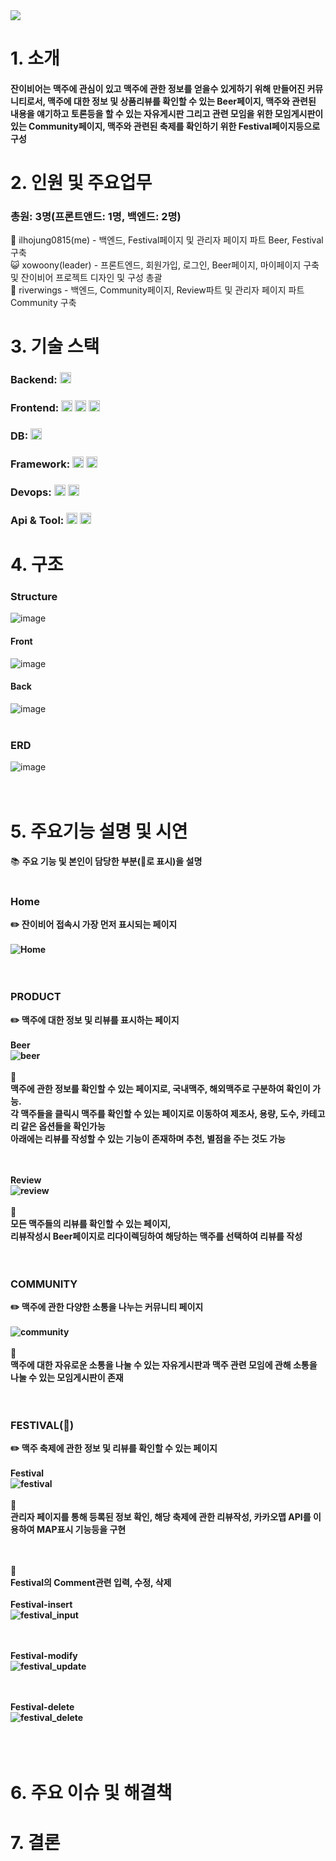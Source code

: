 <img src="https://capsule-render.vercel.app/api?type=wave&color=auto&height=300&section=header&text=잔이비어&fontSize=90" />


# 1. 소개
#### 잔이비어는 맥주에 관심이 있고 맥주에 관한 정보를 얻을수 있게하기 위해 만들어진 커뮤니티로서, 맥주에 대한 정보 및 상품리뷰를 확인할 수 있는 Beer페이지, 맥주와 관련된 내용을 얘기하고 토론등을 할 수 있는 자유게시판 그리고 관련 모임을 위한 모임게시판이 있는 Community페이지, 맥주와 관련된 축제를 확인하기 위한 Festival페이지등으로 구성

# 2. 인원 및 주요업무
### 총원: 3명(프론트앤드: 1명, 백엔드: 2명)

🐻 ilhojung0815(me)   -  백엔드, Festival페이지 및 관리자 페이지 파트 Beer, Festival 구축 
<br>
😺 xowoony(leader)   -  프론트엔드, 회원가입, 로그인, Beer페이지, 마이페이지 구축 및 잔이비어 프로젝트 디자인 및 구성 총괄
<br>
🐰 riverwings   -  백엔드, Community페이지, Review파트 및 관리자 페이지 파트 Community 구축

# 3. 기술 스택
### Backend: <img height="18px" src="https://img.shields.io/badge/Java-blue">
### Frontend: <img height="18px" src="https://img.shields.io/badge/HTML-orange"> <img height="18px" src="https://img.shields.io/badge/CSS-red"> <img height="18px" src="https://img.shields.io/badge/JavaScript-yellow">
### DB: <img height="18px" src="https://img.shields.io/badge/MariaDB-9cf">
### Framework: <img height="18px" src="https://img.shields.io/badge/SpringBoot-green"> <img height="18px" src="https://img.shields.io/badge/MyBatis-black">
### Devops: <img height="18px" src="https://img.shields.io/badge/GitHub-black"> <img height="18px" src="https://img.shields.io/badge/AWS-orange">
### Api & Tool: <img height="18px" src="https://img.shields.io/badge/Kakaomap-yellow"> <img height="18px" src="https://img.shields.io/badge/CKEditor-blue">
# 4. 구조 

### Structure
![image](https://user-images.githubusercontent.com/58130791/215668053-02790e1c-d82c-4ac2-aab0-6293657db458.png)

#### Front
![image](https://user-images.githubusercontent.com/58130791/215668232-4d163192-8232-4f72-adc0-87844b75e635.png)


#### Back
![image](https://user-images.githubusercontent.com/58130791/215668373-d0d3f725-a779-440c-9eb2-296f17dab06b.png)
<br><br>



### ERD
![image](https://user-images.githubusercontent.com/58130791/215669535-02d67342-3da3-455b-9ca7-89b88826fef6.png)
<br><br><br>




# 5. 주요기능 설명 및 시연
:books: <a><b>주요 기능 및 본인이 담당한 부분(🐻로 표시)을 설명</a><br><br>

### Home
:pencil2: <a><b>잔이비어 접속시 가장 먼저 표시되는 페이지</a><br><br>
  ![Home](https://user-images.githubusercontent.com/58130791/215678052-91c93c73-1753-4ef4-8bd8-09ba8049cb02.gif)
  <br><br><br>

### PRODUCT
:pencil2: <a><b>맥주에 대한 정보 및 리뷰를 표시하는 페이지</a><br><br>
<a><b>Beer</a><br>
![beer](https://user-images.githubusercontent.com/58130791/215682753-e376eabf-5d8c-4a51-9d76-2a55be7c30a5.gif) 
<br><br>
:pushpin:
<br><span>맥주에 관한 정보를 확인할 수 있는 페이지로, 국내맥주, 해외맥주로 구분하여 확인이 가능.</span>
<br><span>각 맥주들을 클릭시 맥주를 확인할 수 있는 페이지로 이동하여 제조사, 용량, 도수, 카테고리 같은 옵션들을 확인가능</span>
<br><span>아래에는 리뷰를 작성할 수 있는 기능이 존재하며 추천, 별점을 주는 것도 가능</span>
<br><br><br>
  
<a><b>Review</a><br>
![review](https://user-images.githubusercontent.com/58130791/215682785-8d4665fb-362d-499d-8c7b-3da681a9c0d3.gif)
<br><br>
:pushpin:
<br><span>모든 맥주들의 리뷰를 확인할 수 있는 페이지,</span>
<br><span>리뷰작성시 Beer페이지로 리다이렉딩하여 해당하는 맥주를 선택하여 리뷰를 작성</span>
<br><br><br>

### COMMUNITY
:pencil2: <a><b>맥주에 관한 다양한 소통을 나누는 커뮤니티 페이지</a><br><br>
![community](https://user-images.githubusercontent.com/58130791/215684752-f41f4a16-21db-4de3-b3e8-1f11a96bf5e2.gif)
<br><br>
:pushpin:
<br><span>맥주에 대한 자유로운 소통을 나눌 수 있는 자유게시판과 맥주 관련 모임에 관해 소통을 나눌 수 있는 모임게시판이 존재</span>
<br><br><br>

### FESTIVAL(🐻)
:pencil2: <a><b>맥주 축제에 관한 정보 및 리뷰를 확인할 수 있는 페이지</a><br><br>
<a><b>Festival</a><br>
    ![festival](https://user-images.githubusercontent.com/58130791/215686466-a6155329-d5e0-4c49-b179-dd371faf9285.gif)
<br><br>
:pushpin:
<br><span>관리자 페이지를 통해 등록된 정보 확인, 해당 축제에 관한 리뷰작성, 카카오맵 API를 이용하여 MAP표시 기능등을 구현</span>
<br><br><br>

:blue_book: <a><br>Festival의 Comment관련 입력, 수정, 삭제</a><br><br>
<a><b>Festival-insert</a><br>
    ![festival_input](https://user-images.githubusercontent.com/58130791/215686681-3172084a-d0ed-4e72-b0e7-d473b3aebdb2.gif)
<br><br><br>

  
<a><b>Festival-modify</a><br>
![festival_update](https://user-images.githubusercontent.com/58130791/215688591-98b8afa7-249d-477c-b7ff-0d9717d70c1f.gif)
<br><br><br>
   


<a><b>Festival-delete</a><br>
![festival_delete](https://user-images.githubusercontent.com/58130791/215688685-7133ea9d-11d1-4488-a742-86d9efc66f23.gif)
<br><br><br><br>
 

# 6. 주요 이슈 및 해결책

# 7. 결론
